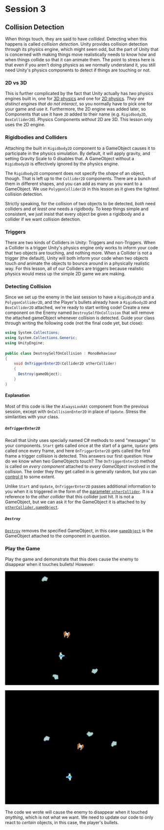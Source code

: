 # Session 3
## Collision Detection
When things touch, they are said to have *collided*. Detecting when this happens is called *collision detection*. Unity provides collision detection through its physics engine, which might seem odd, but the part of Unity that is concerned with making things move realistically needs to know how and when things collide so that it can animate them. The point to stress here is that even if you aren't doing physics as we normally understand it, you still need Unity's physics components to detect if things are touching or not.

### 2D vs 3D
This is further complicated by the fact that Unity actually has *two* physics engines built in, one for [3D physics](https://en.wikipedia.org/wiki/PhysX) and one for [2D physics](https://en.wikipedia.org/wiki/Box2D). *They are distinct engines that do not interact*, so you normally have to pick one for your game and use it. Furthermore, the 2D engine was added later, so Components that use it have `2D` added to their name (e.g. `Rigidbody2D`, `BoxCollider2D`). Physics Components *without* 2D are 3D. This lesson only uses the 2D engine.

### Rigidbodies and Colliders
Attaching the built in `Rigidbody2D` component to a GameObject causes it to participate in the physics simulation. By default, it will apply gravity, and setting Gravity Scale to 0 disables that. A GameObject without a `Rigidbody2D` is effectively ignored by the physics engine.

The `Rigidbody2D` component does not specify the *shape* of an object, though. That is left up to the `Collider2D` components. There are a bunch of them in different shapes, and you can add as many as you want to a GameObject. We use `PolygonCollider2D` in this lesson as it gives the tightest collision detection.

Strictly speaking, for the collision of two objects to be detected, *both* need colliders and *at least one* needs a rigidbody. To keep things simple and consistent, we just insist that every object be given a rigidbody and a collider if we want collision detection.

### Triggers
There are two kinds of Colliders in Unity: Triggers and non-Triggers. When a Collider is a trigger Unity's physics engine only works to inform your code that two objects are touching, and nothing more. When a Collider is not a trigger (the default), Unity will both inform your code when two objects touch *and* animate the objects to bounce around in a physically realistic way. For this lesson, all of our Colliders are triggers because realistic physics would mess up the simple 2D game we are making.

### Detecting Collision
Since we set up the enemy in the last session to have a `Rigidbody2D` and a `PolygonCollider2D`, and the Player's bullets already have a `Rigidbody2D` and `BoxCollider2D` attached, we're ready to start writing code! Create a new component on the Enemy named `DestroySelfOnCollision` that will remove the attached gameObject whenever collision is detected. Guide your class through writing the following code (not the final code yet, but close):

```cs
using System.Collections;
using System.Collections.Generic;
using UnityEngine;

public class DestroySelfOnCollision : MonoBehaviour
{
	void OnTriggerEnter2D(Collider2D otherCollider)
	{
      Destroy(gameObject);
	}
}

```

#### Explanation
Most of this code is like the `AlwaysLookAt` component from the previous session, except with `OnCollisionEnter2D` in place of `Update`. Stress the similarities with your class.

##### `OnTriggerEnter2D`
Recall that Unity uses specially named C# methods to send "messages" to your components. `Start` gets called once at the start of a game, `Update` gets called once every frame, and here `OnTriggerEnter2D` gets called the first frame a trigger collision is detected. This answers our first question: How do we know when two GameObjects touch? The `OnTriggerEnter2D` method is called on *every component* attached to *every GameObject* involved in the collision. The order they they get called in is generally random, but you can [control it](https://docs.unity3d.com/Manual/class-ScriptExecution.html) to some extent.

Unlike `Start` and `Update`, `OnTriggerEnter2D` passes additional information to you when it is triggered in the form of the [parameter `otherCollider`](https://docs.unity3d.com/ScriptReference/Collider2D.html). It is a reference to the *other collider* that this collider just hit. It is not a GameObject, but we can ask it for the GameObject it is attached to by [`otherCollider.gameObject`](https://docs.unity3d.com/ScriptReference/Component-gameObject.html).

##### `Destroy`
[`Destroy`](https://docs.unity3d.com/ScriptReference/Object.Destroy.html) removes the specified GameObject, in this case [`gameObject`](https://docs.unity3d.com/ScriptReference/Component-gameObject.html) is the GameObject attached to the component in question.

### Play the Game
Play the game and demonstrate that this does cause the enemy to disappear when it touches bullets! However:

![](oops-1.gif)

![](oops-2.gif)


The code we wrote will cause the enemy to disappear when it touched *anything*, which is not what we want. We need to update our code to only react to *certain* objects, in this case, the player's bullets.
